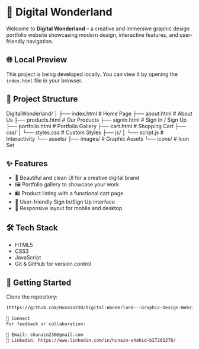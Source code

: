 # 🎨 Digital Wonderland

Welcome to **Digital Wonderland** – a creative and immersive graphic design portfolio website showcasing modern design, interactive features, and user-friendly navigation.

## 🌐 Local Preview

This project is being developed locally. You can view it by opening the `index.html` file in your browser.

## 📁 Project Structure
DigitalWonderland/ │ ├── index.html # Home Page ├── about.html # About Us ├── products.html # Our Products ├── signin.html # Sign In / Sign Up ├── portfolio.html # Portfolio Gallery ├── cart.html # Shopping Cart ├── css/ │ └── styles.css # Custom Styles ├── js/ │ └── script.js # Interactivity └── assets/ ├── images/ # Graphic Assets └── icons/ # Icon Set

## ✨ Features

- 🎨 Beautiful and clean UI for a creative digital brand
- 🖼️ Portfolio gallery to showcase your work
- 🛍️ Product listing with a functional cart page
- 🔐 User-friendly Sign In/Sign Up interface
- 📱 Responsive layout for mobile and desktop

## 🛠️ Tech Stack

- HTML5  
- CSS3  
- JavaScript  
- Git & GitHub for version control  

## 🚀 Getting Started

 Clone the repository:
   ```bash
 (https://github.com/Hunain230/Digital-Wonderland---Graphic-Design-Website.git)

💬 Connect
For feedback or collaboration:

📧 Email: shunain230@gmail.com
💼 Linkedin: https://www.linkedin.com/in/hunain-shahid-b27201278/
